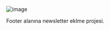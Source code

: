 ![image](https://user-images.githubusercontent.com/96706849/164981732-af9d9b03-960a-42fa-8ce6-d564443c3d10.png)

<p>Footer alanına newsletter eklme projesi.</p>
